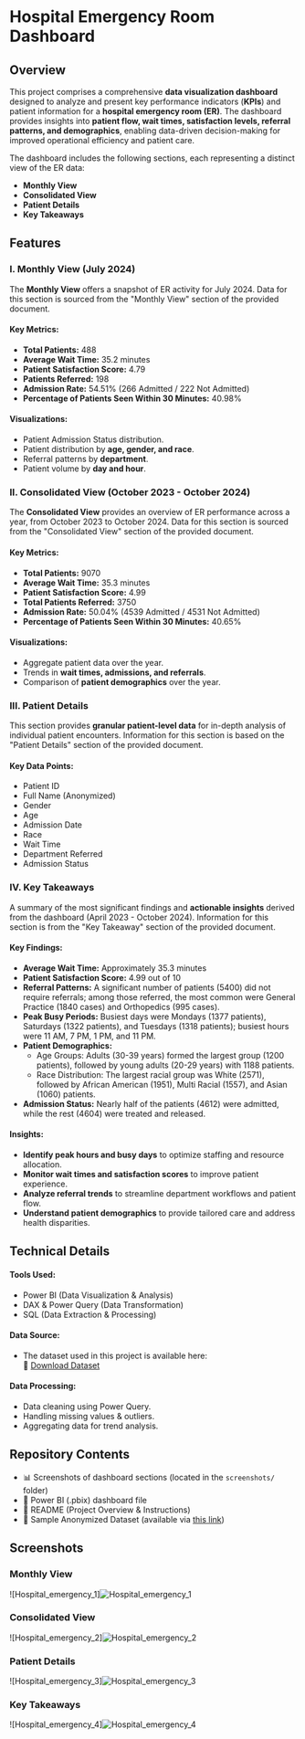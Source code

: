 #   Hospital Emergency Room Dashboard

##   Overview

This project comprises a comprehensive **data visualization dashboard** designed to analyze and present key performance indicators (**KPIs**) and patient information for a **hospital emergency room (ER)**. The dashboard provides insights into **patient flow, wait times, satisfaction levels, referral patterns, and demographics**, enabling data-driven decision-making for improved operational efficiency and patient care.

The dashboard includes the following sections, each representing a distinct view of the ER data:

* **Monthly View**
* **Consolidated View**
* **Patient Details**
* **Key Takeaways**

##   Features

###   **I. Monthly View (July 2024)**

The **Monthly View** offers a snapshot of ER activity for July 2024. Data for this section is sourced from the "Monthly View" section of the provided document.

####   **Key Metrics:**

* **Total Patients:** 488
* **Average Wait Time:** 35.2 minutes
* **Patient Satisfaction Score:** 4.79
* **Patients Referred:** 198
* **Admission Rate:** 54.51% (266 Admitted / 222 Not Admitted)
* **Percentage of Patients Seen Within 30 Minutes:** 40.98%

####   **Visualizations:**

* Patient Admission Status distribution.
* Patient distribution by **age, gender, and race**.
* Referral patterns by **department**.
* Patient volume by **day and hour**.

###   **II. Consolidated View (October 2023 - October 2024)**

The **Consolidated View** provides an overview of ER performance across a year, from October 2023 to October 2024. Data for this section is sourced from the "Consolidated View" section of the provided document.

####   **Key Metrics:**

* **Total Patients:** 9070
* **Average Wait Time:** 35.3 minutes
* **Patient Satisfaction Score:** 4.99
* **Total Patients Referred:** 3750
* **Admission Rate:** 50.04% (4539 Admitted / 4531 Not Admitted)
* **Percentage of Patients Seen Within 30 Minutes:** 40.65%

####   **Visualizations:**

* Aggregate patient data over the year.
* Trends in **wait times, admissions, and referrals**.
* Comparison of **patient demographics** over the year.

###   **III. Patient Details**

This section provides **granular patient-level data** for in-depth analysis of individual patient encounters. Information for this section is based on the "Patient Details" section of the provided document.

####   **Key Data Points:**

* Patient ID
* Full Name (Anonymized)
* Gender
* Age
* Admission Date
* Race
* Wait Time
* Department Referred
* Admission Status

###   **IV. Key Takeaways**

A summary of the most significant findings and **actionable insights** derived from the dashboard (April 2023 - October 2024). Information for this section is from the "Key Takeaway" section of the provided document.

####   **Key Findings:**

* **Average Wait Time:** Approximately 35.3 minutes
* **Patient Satisfaction Score:** 4.99 out of 10
* **Referral Patterns:** A significant number of patients (5400) did not require referrals; among those referred, the most common were General Practice (1840 cases) and Orthopedics (995 cases).
* **Peak Busy Periods:** Busiest days were Mondays (1377 patients), Saturdays (1322 patients), and Tuesdays (1318 patients); busiest hours were 11 AM, 7 PM, 1 PM, and 11 PM.
* **Patient Demographics:**
    * Age Groups: Adults (30-39 years) formed the largest group (1200 patients), followed by young adults (20-29 years) with 1188 patients.
    * Race Distribution: The largest racial group was White (2571), followed by African American (1951), Multi Racial (1557), and Asian (1060) patients.
* **Admission Status:** Nearly half of the patients (4612) were admitted, while the rest (4604) were treated and released.

####   **Insights:**

* **Identify peak hours and busy days** to optimize staffing and resource allocation.
* **Monitor wait times and satisfaction scores** to improve patient experience.
* **Analyze referral trends** to streamline department workflows and patient flow.
* **Understand patient demographics** to provide tailored care and address health disparities.

##   Technical Details

####   **Tools Used:**

* Power BI (Data Visualization & Analysis)
* DAX & Power Query (Data Transformation)
* SQL (Data Extraction & Processing)

#### **Data Source:**

* The dataset used in this project is available here:  
  📂 [Download Dataset](https://github.com/tanudhaka/Hospital_Emergency_Dashboard/raw/main/Hospital%20ER_Data.csv)


####   **Data Processing:**

* Data cleaning using Power Query.
* Handling missing values & outliers.
* Aggregating data for trend analysis.

## Repository Contents

* 📊 Screenshots of dashboard sections (located in the `screenshots/` folder)
* 📂 Power BI (.pbix) dashboard file
* 📝 README (Project Overview & Instructions)
* 📄 Sample Anonymized Dataset (available via [this link](https://github.com/tanudhaka/Hospital_Emergency_Dashboard/raw/main/Hospital%20ER_Data.csv))

## Screenshots
### Monthly View
![Hospital_emergency_1]![Hospital_emergency_1](https://github.com/user-attachments/assets/c5aaa476-9bfb-4ee6-b755-541fb46a8445)


### Consolidated View
![Hospital_emergency_2]![Hospital_emergency_2](https://github.com/user-attachments/assets/034ccaf8-f276-409e-9b8e-3099abb949ff)


### Patient Details
![Hospital_emergency_3]![Hospital_emergency_3](https://github.com/user-attachments/assets/20d0054b-1240-4615-874f-eb36a2f87501)


### Key Takeaways
![Hospital_emergency_4]![Hospital_emergency_4](https://github.com/user-attachments/assets/3718fd67-1e00-4789-832a-8e3f2a45bcb0)

